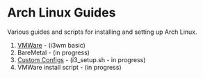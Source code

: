 # Arch Linux Guides

Various guides and scripts for installing and setting up Arch Linux.

1. [VMWare](archlinux_install_vmware.md) - (i3wm basic)
2. BareMetal - (in progress)
3. [Custom Configs](i3_setup.sh) - (i3_setup.sh - in progress)
4. VMWare install script - (in progress)
